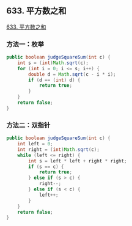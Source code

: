 ## 633. 平方数之和

[633. 平方数之和](https://leetcode-cn.com/problems/sum-of-square-numbers/)

### 方法一：枚举

```java
public boolean judgeSquareSum(int c) {
    int s = (int)Math.sqrt(c);
    for (int i = 0; i <= s; i++) {
        double d = Math.sqrt(c - i * i);
        if (d == (int) d) {
            return true;
        }
    }
    return false;
}
```

### 方法二：双指针

```java
public boolean judgeSquareSum(int c) {
    int left = 0;
    int right = (int)Math.sqrt(c);
    while (left <= right) {
        int s = left * left + right * right;
        if (s == c) {
            return true;
        } else if (s > c) {
            right--;
        } else if (s < c) {
            left++;
        }
    }
    return false;
}
```
